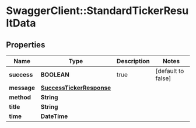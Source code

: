 # SwaggerClient::StandardTickerResultData

## Properties
Name | Type | Description | Notes
------------ | ------------- | ------------- | -------------
**success** | **BOOLEAN** | true | [default to false]
**message** | [**SuccessTickerResponse**](SuccessTickerResponse.md) |  | 
**method** | **String** |  | 
**title** | **String** |  | 
**time** | **DateTime** |  | 


